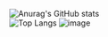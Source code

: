 ![Anurag's GitHub stats](https://github-readme-stats.vercel.app/api?username=rainstr7&theme=react&hide=stars,prs,issues,contribs&count_private=true&show_icons=true)
<br>
![Top Langs](https://github-readme-stats.vercel.app/api/top-langs/?username=rainstr7&layout=compact&theme=react&card_width=445)
![image](https://user-images.githubusercontent.com/42678580/117456426-d7efe600-af50-11eb-9301-e39f755ee91a.png)
